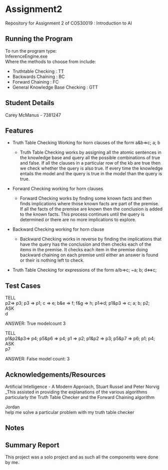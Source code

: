 # Assignment2
Repository for Assignment 2 of COS30019 : Introduction to AI

## Running the Program
To run the program type: <br>
InferenceEngine.exe <method> <testfile> <br>
Where the methods to choose from include:
- Truthtable Checking : TT
- Backwards Chaining : BC
- Forward Chaining : FC
- General Knowledge Base Checking : GTT 

## Student Details
Carey McManus - 7381247

## Features
- Truth Table Checking Working for horn clauses of the form a&b=>c; a; b
    - Truth Table Checking works by assigning all the atomic sentences in the knowledge base and query all the possible combinations of true and false. If all the clauses in a particular row of the kb are true then we check whether the query is also true. If every time the knowledge entails the model and the query is true in the model than the query is true.
- Forward Checking working for horn clauses
    - Forward Checking works by finding some known facts and then finds implications where those known facts are part of the premise. If all the facts of the premise are known then the conclusion is added to the known facts. This process continues until the query is determined or there are no more implications to explore.
- Backward Checking working for horn clause
    - Backward Checking works in reverse by finding the implications that have the query has the conclusion and then checks each of the items in the premise. It checks each item in the premise doing backward chaining on each premise until either an answer is found or their is nothing left to check.

- Truth Table Checking for expressions of the form a\/b=>c; ~a; b; d<=>c; 

## Test Cases
TELL<br>
p2=> p3; p3 => p1; c => e; b&e => f; f&g => h; p1=>d; p1&p3 => c; a; b; p2; <br>
ASK <br>
d <br>

ANSWER: True modelcount 3 <br>

TELL <br>
p1&p2&p3=> p4; p5&p6 => p4; p1 => p2; p1&p2 => p3; p5&p7 => p6; p1; p4; <br>
ASK <br>
p7 <br>

ANSWER: False model count: 3

## Acknowledgements/Resources
Artificial Intelligence - A Modern Approach, Stuart Russel and Peter Norvig <br>
_This assisted in providing the explanations of the various algorithms particularly 
the Truth Table Checker and the Forward Chaining algorithm <br>

Jordan <br>
help me solve a particular problem with my truth table checker<br>




## Notes

## Summary Report
This project was a solo project and as such all the components were done by me.
